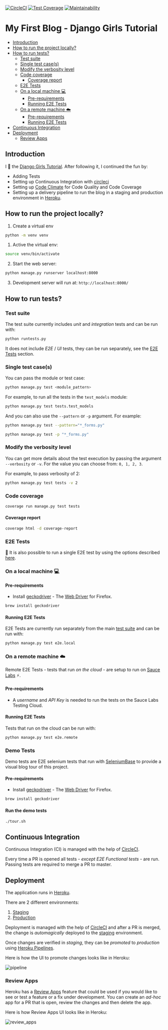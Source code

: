 [![CircleCI](https://circleci.com/gh/mignonnesaurus/my-first-blog/tree/master.svg?style=svg)](https://circleci.com/gh/mignonnesaurus/my-first-blog/tree/master)
[![Test Coverage](https://api.codeclimate.com/v1/badges/88f1f4084f20c55eaf01/test_coverage)](https://codeclimate.com/github/mignonnesaurus/my-first-blog/test_coverage)
[![Maintainability](https://api.codeclimate.com/v1/badges/88f1f4084f20c55eaf01/maintainability)](https://codeclimate.com/github/mignonnesaurus/my-first-blog/maintainability)  

# My First Blog - Django Girls Tutorial

- [Introduction](#Introduction)
- [How to run the project locally?](#How-to-run-the-project-locally)
- [How to run tests?](#How-to-run-tests)
  - [Test suite](#Test-suite)
  - [Single test case(s)](#Single-test-cases)
  - [Modify the verbosity level](#Modify-the-verbosity-level)
  - [Code coverage](#Code-coverage)
    - [Coverage report](#Coverage-report)
  - [E2E Tests](#E2E-Tests)
  - [On a local machine :computer:](#On-a-local-machine-computer)
    - [Pre-requirements](#Pre-requirements)
    - [Running E2E Tests](#Running-E2E-Tests)
  - [On a remote machine :cloud:](#On-a-remote-machine-cloud)
    - [Pre-requirements](#Pre-requirements-1)
    - [Running E2E Tests](#Running-E2E-Tests-1)
- [Continuous Integration](#Continuous-Integration)
- [Deployment](#Deployment)
  - [Review Apps](#Review-Apps)

## Introduction

I :yellow_heart: the [Django Girls Tutorial](https://tutorial.djangogirls.org/en/). After following it, I continued the fun by:
* Adding Tests 
* Setting up Continuous Integration with [circleci](https://circleci.com/)
* Setting up [Code Climate](https://codeclimate.com/) for Code Quality and Code Coverage
* Setting up a delivery pipeline to run the blog in a staging and production environment in [Heroku](https://www.heroku.com/).

## How to run the project locally?
1. Create a virtual env
```bash
python -m venv venv
```

1. Active the virtual env:
```bash
source venv/bin/activate
```

2. Start the web server:
```bash
python manage.py runserver localhost:8000
```

3. Development server will run at: `http://localhost:8000/`

## How to run tests?

### Test suite

The test suite currently includes _unit_ and _integration_ tests and can be run with:

```bash
python runtests.py
```

It does not include _E2E_ / _UI_ tests, they can be run separately, see the [E2E Tests](#e2e-tests) section.

### Single test case(s)

You can pass the module or test case:

```bash
python manage.py test <module_pattern> 
```

For example, to run all the tests in the `test_models` module:

```bash
python manage.py test tests.test_models
```

And you can also use the `--pattern` or `-p` argument. For example:

```bash
python manage.py test --pattern="*_forms.py"
```

```bash
python manage.py test -p "*_forms.py"
```

### Modify the verbosity level 

You can get more details about the test execution by passing the argument `--verbosity` or `-v`. For the value you can choose from: `0, 1, 2, 3`.

For example, to pass verbosity of 2: 
```bash
python manage.py test tests -v 2
```

### Code coverage

```bash
coverage run manage.py test tests
```

#### Coverage report

```bash
coverage html -d coverage-report
```

### E2E Tests 

:mag_right: It is also possible to run a single E2E test by using the options described [here](#single-test-cases).

### On a local machine :computer:

#### Pre-requirements

* Install [geckodriver](https://github.com/mozilla/geckodriver) - The [Web Driver](https://developer.mozilla.org/en-US/docs/Web/WebDriver) for Firefox.

```bash
brew install geckodriver
```

#### Running E2E Tests 

E2E Tests are currently run separately from the main [test suite](#how-to-run-tests) and can be run with:

```bash
python manage.py test e2e.local
```

### On a remote machine :cloud:

Remote E2E Tests - tests that run _on the cloud_ - are setup to run on [Sauce Labs](https://saucelabs.com/) :zap:.

#### Pre-requirements

* A _username_ and _API Key_ is needed to run the tests on the Sauce Labs Testing Cloud. 

#### Running E2E Tests 

Tests that run on the cloud can be run with:

```bash
python manage.py test e2e.remote
```

### Demo Tests

Demo tests are E2E selenium tests that run with [SeleniumBase](https://pypi.org/project/seleniumbase/) to provide a visual blog tour of this project.

#### Pre-requirements

* Install [geckodriver](https://github.com/mozilla/geckodriver) - The [Web Driver](https://developer.mozilla.org/en-US/docs/Web/WebDriver) for Firefox.

```bash
brew install geckodriver
```

#### Run the demo tests
```bash
./tour.sh
```

## Continuous Integration

Continuous Integration (CI) is managed with the help of [CircleCI](https://circleci.com/gh/mignonnesaurus/my-first-blog/tree/master).

Every time a PR is opened all tests - _except E2E Functional tests_ - are run. Passing tests are required to merge a PR to master.

## Deployment

The application runs in [Heroku](https://heroku.com/).

There are 2 different environments:

1. [Staging](https://mignonnesaurus-staging.herokuapp.com/)
2. [Production](https://mignonnesaurus.herokuapp.com/)

Deployment is managed with the help of [CircleCI](https://circleci.com/gh/mignonnesaurus/my-first-blog) and after a PR is merged, the change is _automagically_ deployed to the [staging](https://mignonnesaurus-staging.herokuapp.com/) environment. 

Once changes are verified in _staging_, they can be _promoted_ to _production_ using [Heroku Pipelines](https://devcenter.heroku.com/articles/pipelines).

Here is how the UI to promote changes looks like in Heroku: 

![pipeline](https://user-images.githubusercontent.com/615127/60803185-ef09f500-a17a-11e9-9b84-5eebe0189381.png)

### Review Apps 

Heroku has a [Review Apps](https://devcenter.heroku.com/articles/github-integration-review-apps) feature that could be used if you would like to see or test a feature or a fix under development. 
You can create an _ad-hoc_ app for a PR that is open, review the changes and then delete the app. 

Here is how Review Apps UI looks like in Heroku: 

![review_apps](https://user-images.githubusercontent.com/615127/60805001-2ed2db80-a17f-11e9-9f43-723592b9ed21.png)
